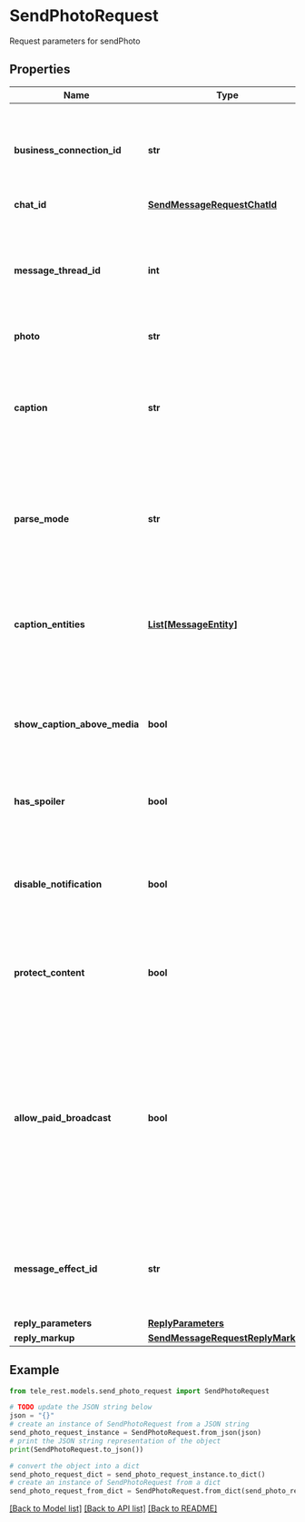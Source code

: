 # SendPhotoRequest

Request parameters for sendPhoto

## Properties

Name | Type | Description | Notes
------------ | ------------- | ------------- | -------------
**business_connection_id** | **str** | Unique identifier of the business connection on behalf of which the message will be sent | [optional] 
**chat_id** | [**SendMessageRequestChatId**](SendMessageRequestChatId.md) |  | 
**message_thread_id** | **int** | Unique identifier for the target message thread (topic) of the forum; for forum supergroups only | [optional] 
**photo** | **str** |  | 
**caption** | **str** | Photo caption (may also be used when resending photos by *file\\_id*), 0-1024 characters after entities parsing | [optional] 
**parse_mode** | **str** | Mode for parsing entities in the photo caption. See [formatting options](https://core.telegram.org/bots/api/#formatting-options) for more details. | [optional] 
**caption_entities** | [**List[MessageEntity]**](MessageEntity.md) | A JSON-serialized list of special entities that appear in the caption, which can be specified instead of *parse\\_mode* | [optional] 
**show_caption_above_media** | **bool** | Pass *True*, if the caption must be shown above the message media | [optional] 
**has_spoiler** | **bool** | Pass *True* if the photo needs to be covered with a spoiler animation | [optional] 
**disable_notification** | **bool** | Sends the message [silently](https://telegram.org/blog/channels-2-0#silent-messages). Users will receive a notification with no sound. | [optional] 
**protect_content** | **bool** | Protects the contents of the sent message from forwarding and saving | [optional] 
**allow_paid_broadcast** | **bool** | Pass *True* to allow up to 1000 messages per second, ignoring [broadcasting limits](https://core.telegram.org/bots/faq#how-can-i-message-all-of-my-bot-39s-subscribers-at-once) for a fee of 0.1 Telegram Stars per message. The relevant Stars will be withdrawn from the bot&#39;s balance | [optional] 
**message_effect_id** | **str** | Unique identifier of the message effect to be added to the message; for private chats only | [optional] 
**reply_parameters** | [**ReplyParameters**](ReplyParameters.md) |  | [optional] 
**reply_markup** | [**SendMessageRequestReplyMarkup**](SendMessageRequestReplyMarkup.md) |  | [optional] 

## Example

```python
from tele_rest.models.send_photo_request import SendPhotoRequest

# TODO update the JSON string below
json = "{}"
# create an instance of SendPhotoRequest from a JSON string
send_photo_request_instance = SendPhotoRequest.from_json(json)
# print the JSON string representation of the object
print(SendPhotoRequest.to_json())

# convert the object into a dict
send_photo_request_dict = send_photo_request_instance.to_dict()
# create an instance of SendPhotoRequest from a dict
send_photo_request_from_dict = SendPhotoRequest.from_dict(send_photo_request_dict)
```
[[Back to Model list]](../README.md#documentation-for-models) [[Back to API list]](../README.md#documentation-for-api-endpoints) [[Back to README]](../README.md)


